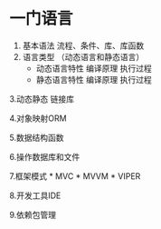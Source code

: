 # 一门语言

1. 基本语法 流程、条件、库、库函数
2. 语言类型 （动态语言和静态语言）
      * 动态语言特性 编译原理 执行过程
      * 静态语言特性 编译原理  执行过程

3.动态静态 链接库


4.对象映射ORM


5.数据结构函数

6.操作数据库和文件


7.框架模式
    * MVC 
    * MVVM 
    * VIPER
    
8.开发工具IDE

9.依赖包管理
